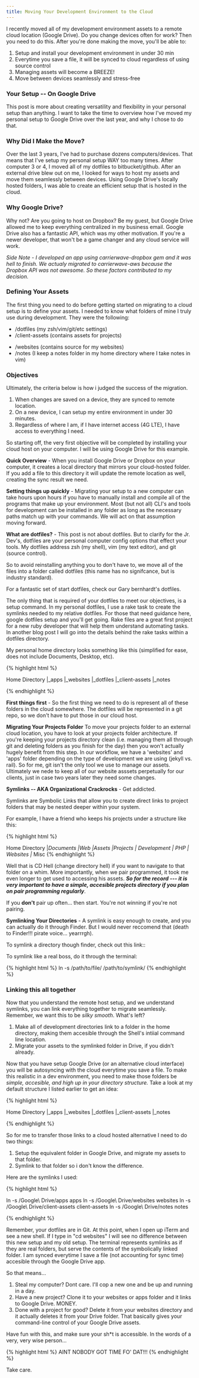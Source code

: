 ```yaml
---
title: Moving Your Development Environment to the Cloud 
---
```


I recently moved all of my development environment assets to a remote cloud location (Google Drive). Do you change devices often for work? Then you need to do this. After you're done making the move, you'll be able to:

1. Setup  and install your development environment in under 30 min
2. Everytime you save a file, it will be synced to cloud regardless of using source control
3. Managing assets will become a BREEZE!
4. Move between devices seamlessly and stress-free 

### Your Setup -- On Google Drive
This post is more about creating versatility and flexibility in your personal setup than anything. I want to take the time to overview how I've moved my personal setup to Google Drive over the last year, and why I chose to do that.

### Why Did I Make the Move?
Over the last 3 years, I've had to purchase dozens computers/devices. That means that I've setup my personal setup WAY too many times. After computer 3 or 4, I moved all of my dotfiles to bitbucket/github. After an external drive blew out on me, I looked for ways to host my assets and move them seamlessly between devices. Using Google Drive's locally hosted folders, I was able to create an efficient setup that is hosted in the cloud.

### Why Google Drive?
Why not? Are you going to host on Dropbox? Be my guest, but Google Drive allowed me to keep everything centralized in my business email. Google Drive also has a fantastic API, which was my other motivation. If you're a newer developer, that won't be a game changer and any cloud service will work. 

*Side Note - I developed an app using carrierwave-dropbox gem and it was hell to finish. We actualy migrated to carrierwave-aws because the Dropbox API was not awesome. So these factors contributed to my decision.*

### Defining Your Assets
The first thing you need to do before getting started on migrating to a cloud setup is to define your assets. I needed to know what folders of mine I truly use during development. They were the following:

+ /dotfiles (my zsh/vim/git/etc settings) 
+ /client-assets (contains assets for projects)
* /websites (contains source for my websites)
* /notes (I keep a notes folder in my home directory where I take notes in vim)

### Objectives
Ultimately, the criteria below is how i judged the success of the migration.

1. When changes are saved on a device, they are synced to remote location.
2. On a new device, I can setup my entire environment in under 30 minutes.
3. Regardless of where I am, if I have internet access (4G LTE), I have access to everything I need.

So starting off, the very first objective will be completed by installing your cloud host on your computer. I will be using Google Drive for this example. 

**Quick Overview** - When you install Google Drive or Dropbox on your computer, it creates a local directory that mirrors your cloud-hosted folder. If you add a file to this directory it will update the remote location as well, creating the sync result we need.


**Setting things up quickly** - Migrating your setup to a new computer can take hours upon hours if you have to manually install and compile all of the programs that make up your environment. Most (but not all) CLI's and tools for development can be installed in any folder as long as the necessary paths match up with your commands. We will act on that assumption moving forward.

**What are dotfiles?** - This post is not about dotfiles. But to clarify for the Jr. Dev's, dotfiles are your personal computer config options that effect your tools. My dotfiles address zsh (my shell), vim (my text editor), and git (source control).

So to avoid reinstalling anything you to don't have to, we move all of the files into a folder called dotfiles (this name has no signifcance, but is industry standard). 

For a fantastic set of start dotfiles, check our Gary bernhardt's dotfiles.

The only thing that is required of your dotfiles to meet our objectives, is a setup command. In my personal dotfiles, I use a rake task to create the symlinks needed to my relative dotfiles. For those that need guidance here, google dotfiles setup and you'll get going. Rake files are a great first project for a new ruby developer that will help them understand automating tasks. In another blog post I will go into the details behind the rake tasks within a dotfiles directory. 

My personal home directory looks something like this (simplified for ease, does not include Documents, Desktop, etc).

{% highlight html %}

Home Directory
|_apps
|_websites
|_dotfiles
|_client-assets
|_notes

{% endhighlight %}


**First things first** - So the first thing we need to do is represent all of these folders in the cloud somewhere. The dotfiles will be represented in a git repo, so we don't have to put those in our cloud host. 




**Migrating Your Projects Folder**
To move your projects folder to an external cloud location, you have to look at your projects folder architecture. If you're keeping your projects directory clean (i.e. managing them all through git and deleting folders as you finish for the day) then you won't actually hugely benefit from this step. In our workflow, we have a 'websites' and 'apps' folder depending on the type of development we are using (jekyll vs. rail). So for me, git isn't the only tool we use to manage our assets. Ultimately we nede to keep all of our website asssets perpetually for our clients, just in case two years later they need some changes.

**Symlinks -- AKA Organizational Crackrocks** - Get addicted.

Symlinks are Symbolic Links that allow you to create direct links to project folders that may be nested deeper within your system. 

For example, I have a friend who keeps his projects under a structure like this:

{% highlight html %}

Home Directory
|_Documents
  |_Web
    |_Assets
      |_Projects
        |_ Development
        |_ PHP
        |_ Websites
        |_ Misc
{% endhighlight %}

Well that is CD Hell (change directory hell) if you want to navigate to that folder on a whim. More importantly, when we pair programmed, it took me even longer to get used to accessing his assets. ***So for the record --- it is very important to have a simple, accesible projects directory if you plan on pair programming regularly***. 

If you **don't** pair up often... then start. You're not winning if you're not pairing.

**Symlinking Your Directories** - A symlink is easy enough to create, and you can actually do it through Finder. But I would never reccomend that (death to Finder!!! pirate voice... yearrrgh). 

To symlink a directory though finder, check out this link:: <link here>

To symlink like a real boss, do it through the terminal: 

{% highlight html %}
ln -s /path/to/file/ /path/to/symlink/
{% endhighlight %}


### Linking this all together
Now that you understand the remote host setup, and we understand symlinks, you can link everything together to migrate seamlessly. Remember, we want this to be *silky smooth*. What's left?

1. Make all of development directories link to a folder in the home directory, making them accesible through the Shell's intiial command line location.
2. Migrate your assets to the symlinked folder in Drive, if you didn't already.

Now that you have setup Google Drive (or an alternative cloud interface) you will be autosyncing with the cloud everytime you save a file. To make this realistic in a dev environment, you need to make those folders be *simple, accesible, and high up in your directory structure.* Take a look at my default structure I listed earlier to get an idea:

{% highlight html %}

Home Directory
|_apps
|_websites
|_dotfiles
|_client-assets
|_notes

{% endhighlight %}

So for me to transfer those links to a cloud hosted alternative I need to do two things:

1. Setup the equivalent folder in Google Drive, and migrate my assets to that folder. 
2. Symlink to that folder so i don't know the difference.

Here are the symlinks I used:


{% highlight html %}

ln -s /Google\ Drive/apps apps
ln -s /Google\ Drive/websites websites
ln -s /Google\ Drive/client-assets client-assets
ln -s /Google\ Drive/notes notes

{% endhighlight %}

Remember, your dotfiles are in Git. At this point, when I open up iTerm and see a new shell. If I type in "cd websites" I will see no difference between this new setup and my old setup. The terminal represents symlinks as if they are real folders, but serve the contents of the symbolically linked folder. I am synced everytime I save a file (not accounting for sync time) accesible through the Google Drive app.

So that means... 

1. Steal my computer? Dont care. I'll cop a new one and be up and running in a day.
2. Have a new project? Clone it to your websites or apps folder and it links to Google Drive. MONEY.
3. Done with a project for good? Delete it from your websites directory and it actually deletes it from your Drive folder. That basically gives your command-line control of your Google Drive assets.

Have fun with this, and make sure your sh*t is accessible. In the words of a very, very wise person...


{% highlight html %}
AINT NOBODY GOT TIME FO' DAT!!!
{% endhighlight %}

Take care.
